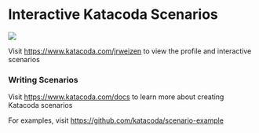 # Interactive Katacoda Scenarios

[![](http://shields.katacoda.com/katacoda/jrweizen/count.svg)](https://www.katacoda.com/jrweizen "Get your profile on Katacoda.com")

Visit https://www.katacoda.com/jrweizen to view the profile and interactive scenarios

### Writing Scenarios
Visit https://www.katacoda.com/docs to learn more about creating Katacoda scenarios

For examples, visit https://github.com/katacoda/scenario-example
